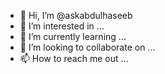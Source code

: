 - 👋 Hi, I’m @askabdulhaseeb
- 👀 I’m interested in ...
- 🌱 I’m currently learning ...
- 💞️ I’m looking to collaborate on ...
- 📫 How to reach me out ...

<!---
askabdulhaseeb/askabdulhaseeb is a ✨ special ✨ repository because its `README.md` (this file) appears on your GitHub profile.
You can click the Preview link to take a look at your changes.
--->
